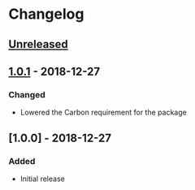 # Changelog

## [Unreleased]

[unreleased]: https://github.com/joelwmale/rss-feed-php/compare/1.0.1...HEAD

## [1.0.1] - 2018-12-27

### Changed
- Lowered the Carbon requirement for the package

[1.0.1]: https://github.com/joelwmale/rss-feed-php/compare/1.0.0...1.0.1

## [1.0.0] - 2018-12-27

### Added
- Initial release